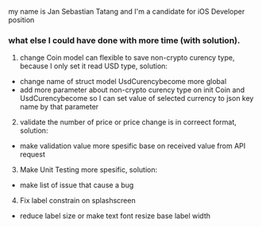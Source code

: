 
my name is Jan Sebastian Tatang and I'm a candidate for iOS Developer position

### what else I could have done with more time (with solution).
1. change Coin model can flexible to save non-crypto curency type, because I only set it read USD type, solution: 
  * change name of struct model UsdCurencybecome more global
  * add more parameter about non-crypto curency type on init Coin and UsdCurencybecome so I can set value of selected currency to json key name by that parameter
2. validate the number of price or price change is in correect format, solution:
  * make validation value more spesific base on received value from API request
3. Make Unit Testing more spesific, solution:
  * make list of issue that cause a bug
4. Fix label constrain on splashscreen
  * reduce label size or make text font resize base label width